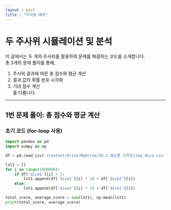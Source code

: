 ```yaml
---
layout : post
title : "주사위 배치" 
---
```


# 두 주사위 시뮬레이션 및 분석

이 글에서는 두 개의 주사위를 활용하여 문제를 해결하는 코드를 소개합니다.  
총 3개의 문제 풀이를 통해,  
1. 주사위 결과에 따른 총 점수와 평균 계산  
2. 결과 값의 확률 분포 시각화  
3. 기대 점수 계산  
를 다룹니다.

---

## 1번 문제 풀이: 총 점수와 평균 계산

### 초기 코드 (for-loop 사용)

```python
import pandas as pd
import numpy as np

df = pd.read_csv('/content/drive/MyDrive/25-1 캡스톤 디자인/two_dice.csv')

lst1 = []
for i in range(1000000):
    if df['dice1'][i] > 3:
        lst1.append(df['dice1'][i] * 10 + df['dice2'][i])
    else:
        lst1.append(df['dice2'][i] * 10 + df['dice1'][i])

total_score, average_score = sum(lst1), np.mean(lst1)
print(total_score, average_score)
```
